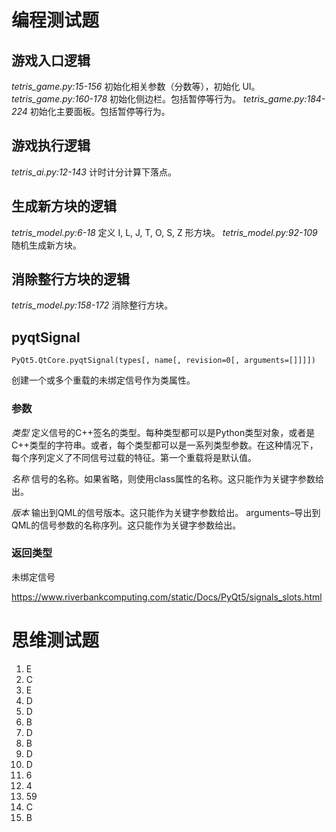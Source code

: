 # 编程测试题

## 游戏入口逻辑

*tetris_game.py:15-156* 初始化相关参数（分数等），初始化 UI。
*tetris_game.py:160-178* 初始化侧边栏。包括暂停等行为。
*tetris_game.py:184-224* 初始化主要面板。包括暂停等行为。

## 游戏执行逻辑

*tetris_ai.py:12-143* 计时计分计算下落点。

## 生成新方块的逻辑

*tetris_model.py:6-18* 定义 I, L, J, T, O, S, Z 形方块。
*tetris_model.py:92-109* 随机生成新方块。

## 消除整行方块的逻辑

*tetris_model.py:158-172* 消除整行方块。

## pyqtSignal

```{.py}
PyQt5.QtCore.pyqtSignal(types[, name[, revision=0[, arguments=[]]]])
```

创建一个或多个重载的未绑定信号作为类属性。

### 参数

*类型* 定义信号的C++签名的类型。每种类型都可以是Python类型对象，或者是C++类型的字符串。或者，每个类型都可以是一系列类型参数。在这种情况下，每个序列定义了不同信号过载的特征。第一个重载将是默认值。

*名称* 信号的名称。如果省略，则使用class属性的名称。这只能作为关键字参数给出。

*版本* 输出到QML的信号版本。这只能作为关键字参数给出。
arguments–导出到QML的信号参数的名称序列。这只能作为关键字参数给出。

### 返回类型

未绑定信号

<https://www.riverbankcomputing.com/static/Docs/PyQt5/signals_slots.html>

# 思维测试题

1. E
2. C
3. E
4. D
5. D
6. B
7. D
8. B
9. D
10. D
11. 6
12. 4
13. 59
14. C
15. B
